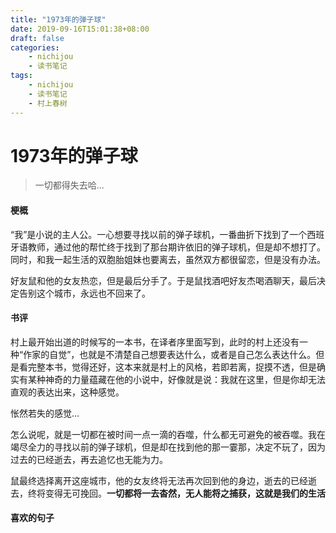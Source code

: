 ```yaml
---
title: "1973年的弹子球"
date: 2019-09-16T15:01:38+08:00
draft: false
categories:
    - nichijou
    - 读书笔记
tags:
    - nichijou
    - 读书笔记
    - 村上春树
---
```


# 1973年的弹子球

>一切都得失去哈...

#### 梗概

“我”是小说的主人公。一心想要寻找以前的弹子球机，一番曲折下找到了一个西班牙语教师，通过他的帮忙终于找到了那台期许依旧的弹子球机，但是却不想打了。同时，和我一起生活的双胞胎姐妹也要离去，虽然双方都很留恋，但是没有办法。

好友鼠和他的女友热恋，但是最后分手了。于是鼠找酒吧好友杰喝酒聊天，最后决定告别这个城市，永远也不回来了。

#### 书评

村上最开始出道的时候写的一本书，在译者序里面写到，此时的村上还没有一种“作家的自觉”，也就是不清楚自己想要表达什么，或者是自己怎么表达什么。但是看完整本书，觉得还好，这本来就是村上的风格，若即若离，捉摸不透，但是确实有某种神奇的力量蕴藏在他的小说中，好像就是说：我就在这里，但是你却无法直观的表达出来，这种感觉。

怅然若失的感觉...

怎么说呢，就是一切都在被时间一点一滴的吞噬，什么都无可避免的被吞噬。我在竭尽全力的寻找以前的弹子球机，但是却在找到他的那一霎那，决定不玩了，因为过去的已经逝去，再去追忆也无能为力。

鼠最终选择离开这座城市，他的女友终将无法再次回到他的身边，逝去的已经逝去，终将变得无可挽回。**一切都将一去杳然，无人能将之捕获，这就是我们的生活**


#### 喜欢的句子

